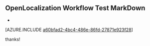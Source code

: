 ## OpenLocalization Workflow Test MarkDown
* 

[AZURE.INCLUDE [a60bfad2-4bc4-486e-86fd-27871e923f28](calleeMd1.md)]

 
thanks!